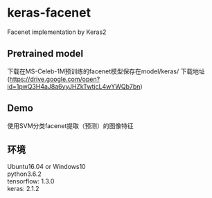 # keras-facenet
Facenet implementation by Keras2

## Pretrained model
下载在MS-Celeb-1M预训练的facenet模型保存在model/keras/
下载地址(https://drive.google.com/open?id=1pwQ3H4aJ8a6yyJHZkTwtjcL4wYWQb7bn)


## Demo
使用SVM分类facenet提取（预测）的图像特征

## 环境
Ubuntu16.04 or Windows10  
python3.6.2  
tensorflow: 1.3.0  
keras: 2.1.2  
